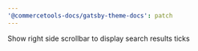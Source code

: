 ```yaml
---
'@commercetools-docs/gatsby-theme-docs': patch
---
```


Show right side scrollbar to display search results ticks
